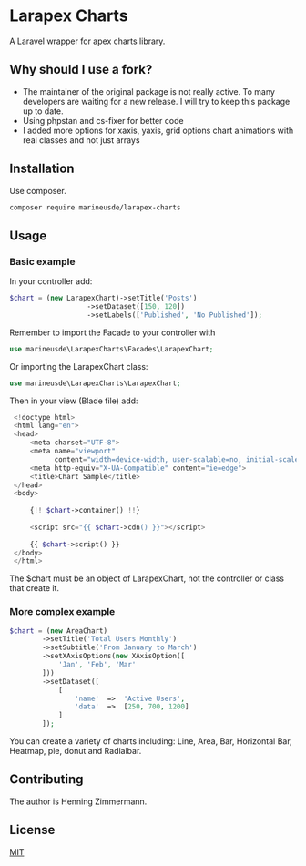 # Larapex Charts

<p align="center">

</p>

A Laravel wrapper for apex charts library.

## Why should I use a fork?

- The maintainer of the original package is not really active. To many developers are waiting for a new release. I will try to keep this package up to date.
- Using phpstan and cs-fixer for better code
- I added more options for xaxis, yaxis, grid options chart animations with real classes and not just arrays

## Installation

Use composer.

```bash
composer require marineusde/larapex-charts
```

## Usage

### Basic example

In your controller add:

```php
$chart = (new LarapexChart)->setTitle('Posts')
                   ->setDataset([150, 120])
                   ->setLabels(['Published', 'No Published']);

```

Remember to import the Facade to your controller with 

```php
use marineusde\LarapexCharts\Facades\LarapexChart;
```

Or importing the LarapexChart class:

```php
use marineusde\LarapexCharts\LarapexChart;
```

Then in your view (Blade file) add: 

```php
 <!doctype html>
 <html lang="en">
 <head>
     <meta charset="UTF-8">
     <meta name="viewport"
           content="width=device-width, user-scalable=no, initial-scale=1.0, maximum-scale=1.0, minimum-scale=1.0">
     <meta http-equiv="X-UA-Compatible" content="ie=edge">
     <title>Chart Sample</title>
 </head>
 <body>
 
     {!! $chart->container() !!}
 
     <script src="{{ $chart->cdn() }}"></script>
 
     {{ $chart->script() }}
 </body>
 </html>
```

The $chart must be an object of LarapexChart, not the controller or class that create it.

### More complex example

```php
$chart = (new AreaChart)
        ->setTitle('Total Users Monthly')
        ->setSubtitle('From January to March')
        ->setXAxisOptions(new XAxisOption([
            'Jan', 'Feb', 'Mar'
        ]))
        ->setDataset([
            [
                'name'  =>  'Active Users',
                'data'  =>  [250, 700, 1200]
            ]
        ]);
```

You can create a variety of charts including: Line, Area, Bar, Horizontal Bar, Heatmap, pie, donut and Radialbar.

## Contributing

The author is Henning Zimmermann.

## License
[MIT](./LICENSE.md)
